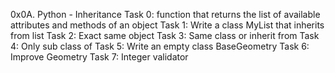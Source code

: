 0x0A. Python - Inheritance
Task 0: function that returns the list of available attributes and methods of an object
Task 1: Write a class MyList that inherits from list
Task 2: Exact same object
Task 3: Same class or inherit from
Task 4: Only sub class of
Task 5: Write an empty class BaseGeometry
Task 6: Improve Geometry
Task 7: Integer validator
